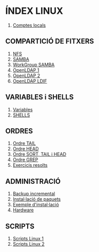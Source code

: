 # ÍNDEX LINUX
1. [Comptes locals](md/cmdUsuarisGrups.md)

## COMPARTICIÓ DE FITXERS
1. [NFS](md/NFS.md)
2. [SAMBA](md/SAMBA.md)
3. [WorkGroup SAMBA](md/WorkGroupSAMBA.md)
4. [OpenLDAP 1](md/OpenLDAP(I).md)
5. [OpenLDAP 2](md/OpenLDAP(II).md)
6. [OpenLDAP LDIF](md/ExempleLDIF-LDAP.md) 

## VARIABLES i SHELLS
1. [Variables](md/variables.md)
2. [SHELLS](md/shells.md)
   
## ORDRES
1. [Ordre TAIL](md/tail.md)
2. [Ordre HEAD](md/head.md)
3. [Ordre SORT, TAIL i HEAD](md/sort_tail_head.md)
4. [Ordre GREP](md/grepResolts.md)
5. [Exercicis resolts](md/preguntes1.md)

## ADMINISTRACIÓ
1. [Backup incremental](md/CopiaSeguretatIncremental.md)
2. [Instal·lació de paquets](md/instalPaquets.md)
3. [Exemple d'instal·lació](md/instalRStudio.md)
4. [Hardware](md/hardwareLinux.md)
   
## SCRIPTS
1. [Scripts Linux 1](md/repasExercicisScripts.md)
2. [Scripts Linux 2](md/repasExercicisScriptsII.md)

 
